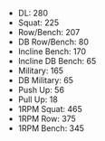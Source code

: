 * DL: 280
*  Squat: 225
*  Row/Bench: 207
*  DB Row/Bench: 80
*  Incline Bench: 170
*  Incline DB Bench: 65
*  Military: 165
*  DB Military: 65
*  Push Up: 56
*  Pull Up: 18
*  1RPM Squat: 465
*  1RPM Row: 375
*  1RPM Bench: 345
